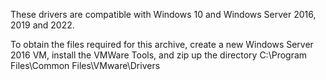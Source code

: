 These drivers are compatible with Windows 10 and Windows Server 2016, 2019 and 2022.

To obtain the files required for this archive, create a new Windows Server 2016 VM, install the VMWare Tools, and zip up the directory C:\Program Files\Common Files\VMware\Drivers
